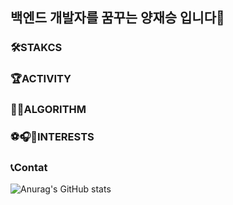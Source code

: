 ## 백엔드 개발자를 꿈꾸는 양재승 입니다👋


### 🛠STAKCS

### 🏆ACTIVITY

### 🧑‍💻ALGORITHM

### ⚽️🎧🎾INTERESTS

### 📞Contat

![Anurag's GitHub stats](https://github-readme-stats.vercel.app/api?username=sheepseung&show_icons=true&theme=swift)
